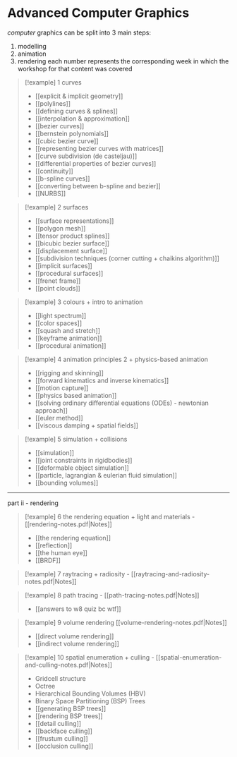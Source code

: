 # Advanced Computer Graphics

*computer* graphics can be split into 3 main steps:
1. modelling
2. animation
3. rendering
each number represents the corresponding week in which the workshop for that content was covered

> [!example] 1 curves 
> - [[explicit & implicit geometry]]
> - [[polylines]]
> - [[defining curves & splines]]
> - [[interpolation & approximation]]
> - [[bezier curves]]
> - [[bernstein polynomials]]
> - [[cubic bezier curve]]
> - [[representing bezier curves with matrices]]
> - [[curve subdivision (de casteljau)]]
> - [[differential properties of bezier curves]]
> - [[continuity]]
> - [[b-spline curves]]
> - [[converting between b-spline and bezier]]
> - [[NURBS]]

> [!example] 2 surfaces
> - [[surface representations]]
> - [[polygon mesh]]
> - [[tensor product splines]]
> - [[bicubic bezier surface]]
> - [[displacement surface]]
> - [[subdivision techniques (corner cutting + chaikins algorithm)]]
> - [[implicit surfaces]]
> - [[procedural surfaces]]
> - [[frenet frame]]
> - [[point clouds]]

> [!example] 3 colours + intro to animation
> - [[light spectrum]]
> - [[color spaces]]
> - [[squash and stretch]]
> - [[keyframe animation]]
> - [[procedural animation]]

> [!example] 4 animation principles 2 + physics-based animation
> - [[rigging and skinning]]
> - [[forward kinematics and inverse kinematics]]
> - [[motion capture]]
> - [[physics based animation]]
> - [[solving ordinary differential equations (ODEs) - newtonian approach]]
> - [[euler method]]
> - [[viscous damping + spatial fields]]


> [!example] 5 simulation + collisions
> - [[simulation]]
> - [[joint constraints in rigidbodies]]
> - [[deformable object simulation]]
> - [[particle, lagrangian & eulerian fluid simulation]]
> - [[bounding volumes]]

***
part ii - rendering

> [!example] 6 the rendering equation + light and materials - [[rendering-notes.pdf|Notes]]
> - [[the rendering equation]]
> - [[reflection]]   
> - [[the human eye]] 
> - [[BRDF]]

>[!example] 7 raytracing + radiosity - [[raytracing-and-radiosity-notes.pdf|Notes]]
> 

> [!example] 8 path tracing - [[path-tracing-notes.pdf|Notes]]
> - [[answers to w8 quiz bc wtf]]

> [!example] 9 volume rendering [[volume-rendering-notes.pdf|Notes]]
> - [[direct volume rendering]]
> - [[indirect volume rendering]]

> [!example] 10 spatial enumeration + culling - [[spatial-enumeration-and-culling-notes.pdf|Notes]]
> - Gridcell structure
> - Octree
> - Hierarchical Bounding Volumes (HBV)
> - Binary Space Partitioning (BSP) Trees
> - [[generating BSP trees]]
> - [[rendering BSP trees]]
> - [[detail culling]]
> - [[backface culling]]
> - [[frustum culling]]
> - [[occlusion culling]]

